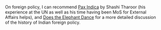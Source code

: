  On foreign policy, I can recommend [Pax Indica](https://www.goodreads.com/book/show/15750844-pax-indica) by Shashi Tharoor (his experience at the UN as well as his time having been MoS for External Affairs helps), and [Does the Elephant Dance](https://www.goodreads.com/book/show/9751005-does-the-elephant-dance-contemporary-indian-foreign-policy) for a more detailed discussion of the history of Indian foreign policy. 